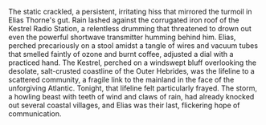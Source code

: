 The static crackled, a persistent, irritating hiss that mirrored the turmoil in Elias Thorne's gut.  Rain lashed against the corrugated iron roof of the Kestrel Radio Station, a relentless drumming that threatened to drown out even the powerful shortwave transmitter humming behind him.  Elias, perched precariously on a stool amidst a tangle of wires and vacuum tubes that smelled faintly of ozone and burnt coffee, adjusted a dial with a practiced hand.  The Kestrel, perched on a windswept bluff overlooking the desolate, salt-crusted coastline of the Outer Hebrides, was the lifeline to a scattered community, a fragile link to the mainland in the face of the unforgiving Atlantic.  Tonight, that lifeline felt particularly frayed.  The storm, a howling beast with teeth of wind and claws of rain, had already knocked out several coastal villages, and Elias was their last, flickering hope of communication.
